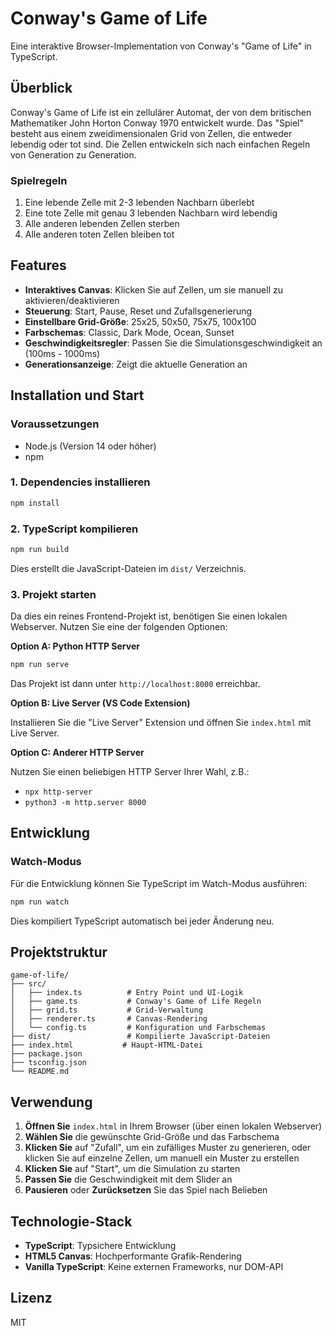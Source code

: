 # Conway's Game of Life

Eine interaktive Browser-Implementation von Conway's "Game of Life" in TypeScript.

## Überblick

Conway's Game of Life ist ein zellulärer Automat, der von dem britischen Mathematiker John Horton Conway 1970 entwickelt wurde. Das "Spiel" besteht aus einem zweidimensionalen Grid von Zellen, die entweder lebendig oder tot sind. Die Zellen entwickeln sich nach einfachen Regeln von Generation zu Generation.

### Spielregeln

1. Eine lebende Zelle mit 2-3 lebenden Nachbarn überlebt
2. Eine tote Zelle mit genau 3 lebenden Nachbarn wird lebendig
3. Alle anderen lebenden Zellen sterben
4. Alle anderen toten Zellen bleiben tot

## Features

- **Interaktives Canvas**: Klicken Sie auf Zellen, um sie manuell zu aktivieren/deaktivieren
- **Steuerung**: Start, Pause, Reset und Zufallsgenerierung
- **Einstellbare Grid-Größe**: 25x25, 50x50, 75x75, 100x100
- **Farbschemas**: Classic, Dark Mode, Ocean, Sunset
- **Geschwindigkeitsregler**: Passen Sie die Simulationsgeschwindigkeit an (100ms - 1000ms)
- **Generationsanzeige**: Zeigt die aktuelle Generation an

## Installation und Start

### Voraussetzungen

- Node.js (Version 14 oder höher)
- npm

### 1. Dependencies installieren

```bash
npm install
```

### 2. TypeScript kompilieren

```bash
npm run build
```

Dies erstellt die JavaScript-Dateien im `dist/` Verzeichnis.

### 3. Projekt starten

Da dies ein reines Frontend-Projekt ist, benötigen Sie einen lokalen Webserver. Nutzen Sie eine der folgenden Optionen:

**Option A: Python HTTP Server**
```bash
npm run serve
```

Das Projekt ist dann unter `http://localhost:8000` erreichbar.

**Option B: Live Server (VS Code Extension)**

Installieren Sie die "Live Server" Extension und öffnen Sie `index.html` mit Live Server.

**Option C: Anderer HTTP Server**

Nutzen Sie einen beliebigen HTTP Server Ihrer Wahl, z.B.:
- `npx http-server`
- `python3 -m http.server 8000`

## Entwicklung

### Watch-Modus

Für die Entwicklung können Sie TypeScript im Watch-Modus ausführen:

```bash
npm run watch
```

Dies kompiliert TypeScript automatisch bei jeder Änderung neu.

## Projektstruktur

```
game-of-life/
├── src/
│   ├── index.ts          # Entry Point und UI-Logik
│   ├── game.ts           # Conway's Game of Life Regeln
│   ├── grid.ts           # Grid-Verwaltung
│   ├── renderer.ts       # Canvas-Rendering
│   └── config.ts         # Konfiguration und Farbschemas
├── dist/                 # Kompilierte JavaScript-Dateien
├── index.html           # Haupt-HTML-Datei
├── package.json
├── tsconfig.json
└── README.md
```

## Verwendung

1. **Öffnen Sie** `index.html` in Ihrem Browser (über einen lokalen Webserver)
2. **Wählen Sie** die gewünschte Grid-Größe und das Farbschema
3. **Klicken Sie** auf "Zufall", um ein zufälliges Muster zu generieren, oder klicken Sie auf einzelne Zellen, um manuell ein Muster zu erstellen
4. **Klicken Sie** auf "Start", um die Simulation zu starten
5. **Passen Sie** die Geschwindigkeit mit dem Slider an
6. **Pausieren** oder **Zurücksetzen** Sie das Spiel nach Belieben

## Technologie-Stack

- **TypeScript**: Typsichere Entwicklung
- **HTML5 Canvas**: Hochperformante Grafik-Rendering
- **Vanilla TypeScript**: Keine externen Frameworks, nur DOM-API

## Lizenz

MIT
